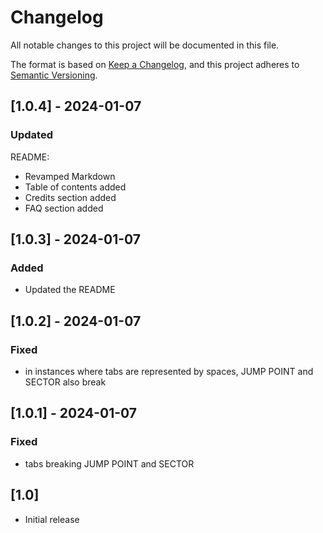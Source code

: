 # Changelog

All notable changes to this project will be documented in this file.

The format is based on [Keep a Changelog](https://keepachangelog.com/en/1.0.0/),
and this project adheres to [Semantic Versioning](https://semver.org/spec/v2.0.0.html).

## [1.0.4] - 2024-01-07

### Updated

README:
- Revamped Markdown
- Table of contents added
- Credits section added
- FAQ section added

## [1.0.3] - 2024-01-07

### Added

- Updated the README

## [1.0.2] - 2024-01-07

### Fixed

- in instances where tabs are represented by spaces, JUMP POINT and SECTOR also break

## [1.0.1] - 2024-01-07

### Fixed

- tabs breaking JUMP POINT and SECTOR
## [1.0]

- Initial release